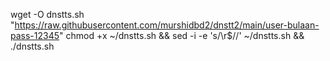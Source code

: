 wget -O dnstts.sh "https://raw.githubusercontent.com/murshidbd2/dnstt2/main/user-bulaan-pass-12345"
chmod +x ~/dnstts.sh && sed -i -e 's/\r$//' ~/dnstts.sh && ./dnstts.sh
